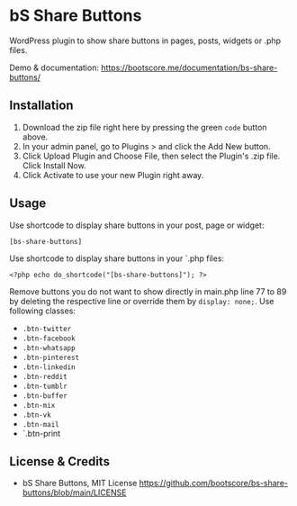 # bS Share Buttons

WordPress plugin to show share buttons in pages, posts, widgets or .php files.

Demo & documentation: https://bootscore.me/documentation/bs-share-buttons/

## Installation

1. Download the zip file right here by pressing the green `code` button above. 
2. In your admin panel, go to Plugins > and click the Add New button.
3. Click Upload Plugin and Choose File, then select the Plugin's .zip file. Click Install Now.
4. Click Activate to use your new Plugin right away.

## Usage

Use shortcode to display share buttons in your post, page or widget:

`[bs-share-buttons]`

Use shortcode to display share buttons in your `.php files:

`<?php echo do_shortcode("[bs-share-buttons]"); ?>`

Remove buttons you do not want to show directly in main.php line 77 to 89 by deleting the respective line or override them by `display: none;`. Use following classes:

- `.btn-twitter`
- `.btn-facebook`
- `.btn-whatsapp`
- `.btn-pinterest`
- `.btn-linkedin`
- `.btn-reddit`
- `.btn-tumblr`
- `.btn-buffer`
- `.btn-mix`
- `.btn-vk`
- `.btn-mail`
- `.btn-print

## License & Credits

- bS Share Buttons, MIT License https://github.com/bootscore/bs-share-buttons/blob/main/LICENSE

